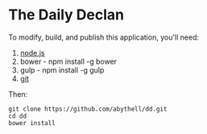 The Daily Declan
================

To modify, build, and publish this application, you'll need:

1. [node.js](https://nodejs.org/en/)
2. bower - npm install -g bower
2. gulp - npm install -g gulp
3. [git](http://git-scm.com/download/)

Then:
```
git clone https://github.com/abythell/dd.git
cd dd
bower install
```
